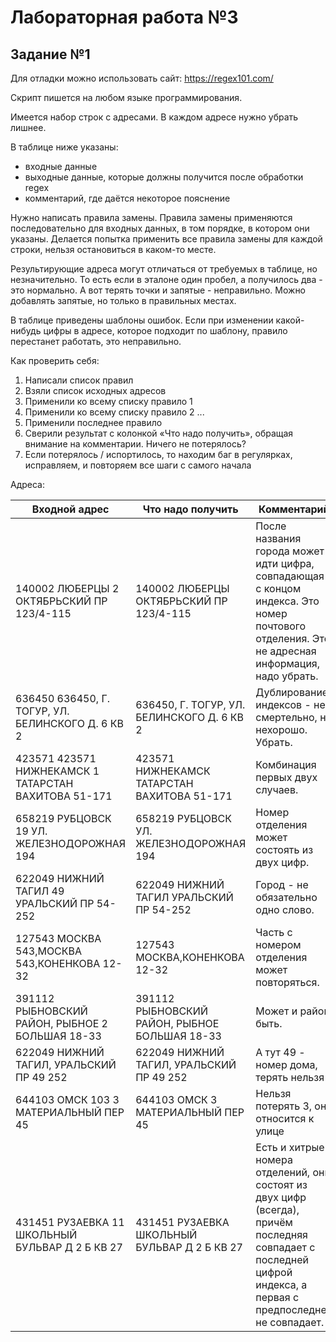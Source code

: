 # Лабораторная работа №3

## Задание №1

Для отладки можно использовать сайт: https://regex101.com/

Скрипт пишется на любом языке программирования.

Имеется набор строк с адресами. В каждом адресе нужно убрать лишнее. 

В таблице ниже указаны:
+ входные данные
+ выходные данные, которые должны получится после обработки regex
+ комментарий, где даётся некоторое пояснение

Нужно написать правила замены. Правила замены применяются последовательно для входных данных, в том порядке, в котором они указаны. Делается попытка применить все правила замены для каждой строки, нельзя остановиться в каком-то месте.

Результирующие адреса могут отличаться от требуемых в таблице, но незначительно. То есть если в эталоне один пробел, а получилось два - это нормально. А вот терять точки и запятые - неправильно. Можно добавлять запятые, но только в правильных местах.

В таблице приведены шаблоны ошибок. Если при изменении какой-нибудь цифры в адресе, которое подходит по шаблону, правило перестанет работать, это неправильно.

Как проверить себя:

1. Написали список правил
2. Взяли список исходных адресов
3. Применили ко всему списку правило 1
4. Применили ко всему списку правило 2
    ...
5. Применили последнее правило
6. Сверили результат с колонкой «Что надо получить», обращая внимание на комментарии. Ничего не потерялось?
7. Если потерялось / испортилось, то находим баг в регулярках, исправляем, и повторяем все шаги с самого начала

Адреса:

| Входной адрес                                        | Что надо получить                               | Комментарий                                                                                                                                                      |
| ---------------------------------------------------- | ----------------------------------------------- | ---------------------------------------------------------------------------------------------------------------------------------------------------------------- |
| 140002 ЛЮБЕРЦЫ 2 ОКТЯБРЬСКИЙ ПР 123/4-115            | 140002 ЛЮБЕРЦЫ ОКТЯБРЬСКИЙ ПР 123/4-115         | После названия города может идти цифра, совпадающая с концом индекса. Это номер почтового отделения. Это не адресная информация, надо убрать.                    |
| 636450 636450, Г. ТОГУР, УЛ. БЕЛИНСКОГО Д. 6 КВ 2    | 636450, Г. ТОГУР, УЛ. БЕЛИНСКОГО Д. 6 КВ 2      | Дублирование индексов - не смертельно, но нехорошо. Убрать.                                                                                                      |
| 423571 423571 НИЖНЕКАМСК 1 ТАТАРСТАН ВАХИТОВА 51-171 | 423571 НИЖНЕКАМСК ТАТАРСТАН ВАХИТОВА 51-171     | Комбинация первых двух случаев.                                                                                                                                  |
| 658219 РУБЦОВСК 19 УЛ. ЖЕЛЕЗНОДОРОЖНАЯ 194           | 658219 РУБЦОВСК УЛ. ЖЕЛЕЗНОДОРОЖНАЯ 194         | Номер отделения может состоять из двух цифр.                                                                                                                     |
| 622049 НИЖНИЙ ТАГИЛ 49 УРАЛЬСКИЙ ПР 54-252           | 622049 НИЖНИЙ ТАГИЛ УРАЛЬСКИЙ ПР 54-252         | Город - не обязательно одно слово.                                                                                                                               |
| 127543 МОСКВА 543,МОСКВА 543,КОНЕНКОВА 12-32         | 127543 МОСКВА,КОНЕНКОВА 12-32                   | Часть с номером отделения может повторяться.                                                                                                                     |
| 391112 РЫБНОВСКИЙ РАЙОН, РЫБНОЕ 2 БОЛЬШАЯ 18-33      | 391112 РЫБНОВСКИЙ РАЙОН, РЫБНОЕ БОЛЬШАЯ 18-33   | Может и район быть.                                                                                                                                              |
| 622049 НИЖНИЙ ТАГИЛ, УРАЛЬСКИЙ ПР 49 252             | 622049 НИЖНИЙ ТАГИЛ, УРАЛЬСКИЙ ПР 49 252        | А тут 49 - номер дома, терять нельзя                                                                                                                             |
| 644103 ОМСК 103 3 МАТЕРИАЛЬНЫЙ ПЕР 45                | 644103 ОМСК 3 МАТЕРИАЛЬНЫЙ ПЕР 45               | Нельзя потерять 3, она относится к улице                                                                                                                         |
| 431451 РУЗАЕВКА 11 ШКОЛЬНЫЙ БУЛЬВАР Д 2 Б КВ 27      | 431451 РУЗАЕВКА ШКОЛЬНЫЙ БУЛЬВАР Д 2 Б КВ 27    | Есть и хитрые номера отделений, они состоят из двух цифр (всегда), причём последняя совпадает с последней цифрой индекса, а первая с предпоследней не совпадает. |
